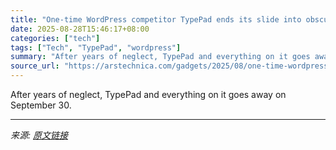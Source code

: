 ```yaml
---
title: "One-time WordPress competitor TypePad ends its slide into obscurity by shutting down"
date: 2025-08-28T15:46:17+08:00
categories: ["tech"]
tags: ["Tech", "TypePad", "wordpress"]
summary: "After years of neglect, TypePad and everything on it goes away on September 30."
source_url: "https://arstechnica.com/gadgets/2025/08/one-time-wordpress-competitor-typepad-ends-its-slide-into-obscurity-by-shutting-down/"
---
```


After years of neglect, TypePad and everything on it goes away on September 30.

---

*来源: [原文链接](https://arstechnica.com/gadgets/2025/08/one-time-wordpress-competitor-typepad-ends-its-slide-into-obscurity-by-shutting-down/)*
